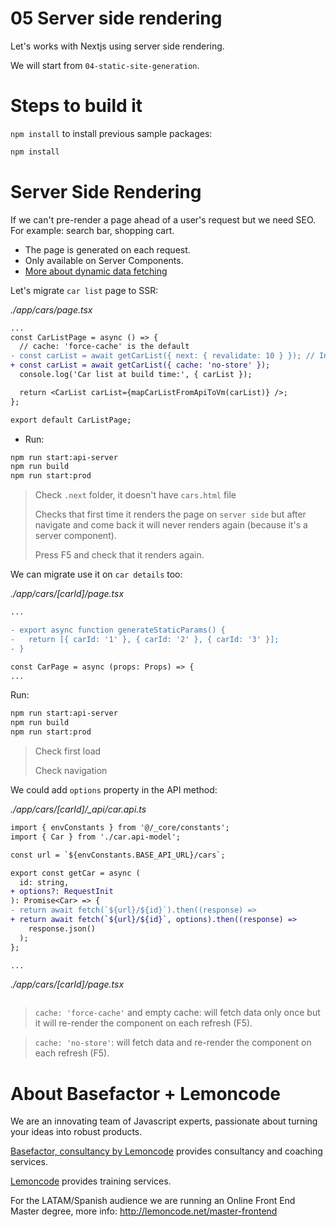 # 05 Server side rendering

Let's works with Nextjs using server side rendering.

We will start from `04-static-site-generation`.

# Steps to build it

`npm install` to install previous sample packages:

```bash
npm install
```

# Server Side Rendering

If we can't pre-render a page ahead of a user's request but we need SEO. For example: search bar, shopping cart.

- The page is generated on each request.
- Only available on Server Components.
- [More about dynamic data fetching](https://nextjs.org/docs/app/building-your-application/data-fetching/fetching#dynamic-data-fetching)

Let's migrate `car list` page to SSR:

_./app/cars/page.tsx_

```diff
...
const CarListPage = async () => {
  // cache: 'force-cache' is the default
- const carList = await getCarList({ next: { revalidate: 10 } }); // In seconds
+ const carList = await getCarList({ cache: 'no-store' });
  console.log('Car list at build time:', { carList });

  return <CarList carList={mapCarListFromApiToVm(carList)} />;
};

export default CarListPage;

```

- Run:

```bash
npm run start:api-server
npm run build
npm run start:prod
```

> Check `.next` folder, it doesn't have `cars.html` file
>
> Checks that first time it renders the page on `server side` but after navigate and come back it will never renders again (because it's a server component).
>
> Press F5 and check that it renders again.

We can migrate use it on `car details` too:

_./app/cars/\[carId\]/page.tsx_

```diff
...

- export async function generateStaticParams() {
-   return [{ carId: '1' }, { carId: '2' }, { carId: '3' }];
- }

const CarPage = async (props: Props) => {
...
```

Run:

```bash
npm run start:api-server
npm run build
npm run start:prod
```

> Check first load
>
> Check navigation

We could add `options` property in the API method:

_./app/cars/\[carId\]/\_api/car.api.ts_

```diff
import { envConstants } from '@/_core/constants';
import { Car } from './car.api-model';

const url = `${envConstants.BASE_API_URL}/cars`;

export const getCar = async (
  id: string,
+ options?: RequestInit
): Promise<Car> => {
- return await fetch(`${url}/${id}`).then((response) =>
+ return await fetch(`${url}/${id}`, options).then((response) =>
    response.json()
  );
};

...

```


_./app/cars/\[carId\]/page.tsx_

```diff
```

> `cache: 'force-cache'`  and empty cache: will fetch data only once but it will re-render the component on each refresh (F5).

>`cache: 'no-store'`: will fetch data and re-render the component on each refresh (F5).

# About Basefactor + Lemoncode

We are an innovating team of Javascript experts, passionate about turning your ideas into robust products.

[Basefactor, consultancy by Lemoncode](http://www.basefactor.com) provides consultancy and coaching services.

[Lemoncode](http://lemoncode.net/services/en/#en-home) provides training services.

For the LATAM/Spanish audience we are running an Online Front End Master degree, more info: http://lemoncode.net/master-frontend
